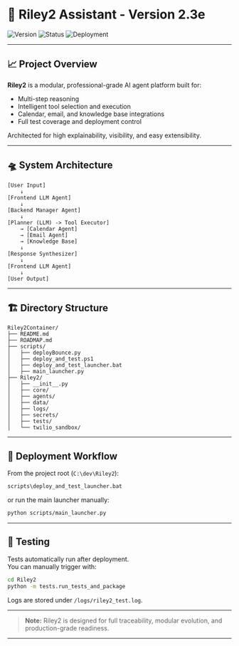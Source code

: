 # 🚀 Riley2 Assistant - Version 2.3e

![Version](https://img.shields.io/badge/version-2.3e-blue)
![Status](https://img.shields.io/badge/build-passing-brightgreen)
![Deployment](https://img.shields.io/badge/deploy-logging_enabled-success)

---

## 📈 Project Overview

**Riley2** is a modular, professional-grade AI agent platform built for:
- Multi-step reasoning
- Intelligent tool selection and execution
- Calendar, email, and knowledge base integrations
- Full test coverage and deployment control

Architected for high explainability, visibility, and easy extensibility.

---

## 🛸 System Architecture

```plaintext
[User Input]
    ↓
[Frontend LLM Agent]
    ↓
[Backend Manager Agent]
    ↓
[Planner (LLM) -> Tool Executor]
    → [Calendar Agent]
    → [Email Agent]
    → [Knowledge Base]
    ↓
[Response Synthesizer]
    ↓
[Frontend LLM Agent]
    ↓
[User Output]
```

---

## 🏗️ Directory Structure

```plaintext
Riley2Container/
├── README.md
├── ROADMAP.md
├── scripts/
│   ├── deployBounce.py
│   ├── deploy_and_test.ps1
│   ├── deploy_and_test_launcher.bat
│   ├── main_launcher.py
├── Riley2/
│   ├── __init__.py
│   ├── core/
│   ├── agents/
│   ├── data/
│   ├── logs/
│   ├── secrets/
│   ├── tests/
│   └── twilio_sandbox/
```

---

## 🚀 Deployment Workflow

From the project root (`C:\dev\Riley2`):

```bash
scripts\deploy_and_test_launcher.bat
```

or run the main launcher manually:

```bash
python scripts/main_launcher.py
```

---

## 💪 Testing

Tests automatically run after deployment.  
You can manually trigger with:

```bash
cd Riley2
python -m tests.run_tests_and_package
```

Logs are stored under `/logs/riley2_test.log`.

---

> **Note:** Riley2 is designed for full traceability, modular evolution, and production-grade readiness.

---
